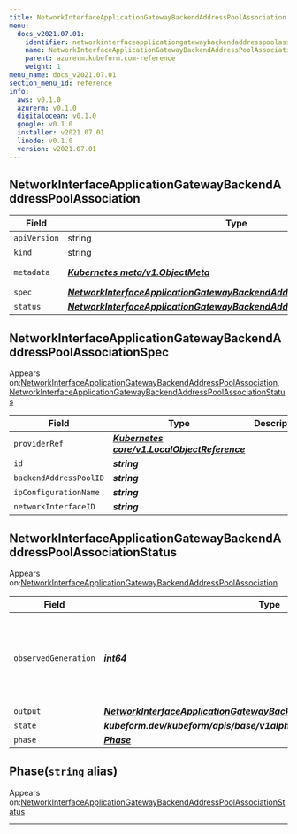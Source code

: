 ```yaml
---
title: NetworkInterfaceApplicationGatewayBackendAddressPoolAssociation
menu:
  docs_v2021.07.01:
    identifier: networkinterfaceapplicationgatewaybackendaddresspoolassociation-azurerm.kubeform.com
    name: NetworkInterfaceApplicationGatewayBackendAddressPoolAssociation
    parent: azurerm.kubeform.com-reference
    weight: 1
menu_name: docs_v2021.07.01
section_menu_id: reference
info:
  aws: v0.1.0
  azurerm: v0.1.0
  digitalocean: v0.1.0
  google: v0.1.0
  installer: v2021.07.01
  linode: v0.1.0
  version: v2021.07.01
---
```


## NetworkInterfaceApplicationGatewayBackendAddressPoolAssociation
| Field | Type | Description |
| ------ | ----- | ----------- |
| `apiVersion` | string | `azurerm.kubeform.com/v1alpha1` |
|    `kind` | string | `NetworkInterfaceApplicationGatewayBackendAddressPoolAssociation` |
| `metadata` | ***[Kubernetes meta/v1.ObjectMeta](https://v1-18.docs.kubernetes.io/docs/reference/generated/kubernetes-api/v1.18/#objectmeta-v1-meta)***|Refer to the Kubernetes API documentation for the fields of the `metadata` field.|
| `spec` | ***[NetworkInterfaceApplicationGatewayBackendAddressPoolAssociationSpec](#networkinterfaceapplicationgatewaybackendaddresspoolassociationspec)***||
| `status` | ***[NetworkInterfaceApplicationGatewayBackendAddressPoolAssociationStatus](#networkinterfaceapplicationgatewaybackendaddresspoolassociationstatus)***||
## NetworkInterfaceApplicationGatewayBackendAddressPoolAssociationSpec

Appears on:[NetworkInterfaceApplicationGatewayBackendAddressPoolAssociation](#networkinterfaceapplicationgatewaybackendaddresspoolassociation), [NetworkInterfaceApplicationGatewayBackendAddressPoolAssociationStatus](#networkinterfaceapplicationgatewaybackendaddresspoolassociationstatus)

| Field | Type | Description |
| ------ | ----- | ----------- |
| `providerRef` | ***[Kubernetes core/v1.LocalObjectReference](https://v1-18.docs.kubernetes.io/docs/reference/generated/kubernetes-api/v1.18/#localobjectreference-v1-core)***||
| `id` | ***string***||
| `backendAddressPoolID` | ***string***||
| `ipConfigurationName` | ***string***||
| `networkInterfaceID` | ***string***||
## NetworkInterfaceApplicationGatewayBackendAddressPoolAssociationStatus

Appears on:[NetworkInterfaceApplicationGatewayBackendAddressPoolAssociation](#networkinterfaceapplicationgatewaybackendaddresspoolassociation)

| Field | Type | Description |
| ------ | ----- | ----------- |
| `observedGeneration` | ***int64***| ***(Optional)*** Resource generation, which is updated on mutation by the API Server.|
| `output` | ***[NetworkInterfaceApplicationGatewayBackendAddressPoolAssociationSpec](#networkinterfaceapplicationgatewaybackendaddresspoolassociationspec)***| ***(Optional)*** |
| `state` | ***kubeform.dev/kubeform/apis/base/v1alpha1.State***| ***(Optional)*** |
| `phase` | ***[Phase](#phase)***| ***(Optional)*** |
## Phase(`string` alias)

Appears on:[NetworkInterfaceApplicationGatewayBackendAddressPoolAssociationStatus](#networkinterfaceapplicationgatewaybackendaddresspoolassociationstatus)

---
